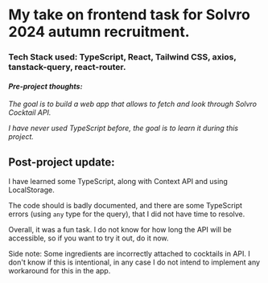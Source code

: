 # My take on frontend task for Solvro 2024 autumn recruitment.

### Tech Stack used: TypeScript, React, Tailwind CSS, axios, tanstack-query, react-router.

#### *Pre-project thoughts:*
*The goal is to build a web app that allows to fetch and look through Solvro Cocktail API.*

*I have never used TypeScript before, the goal is to learn it during this project.*

## Post-project update: 
I have learned some TypeScript, along with Context API and using LocalStorage. 

The code should is badly documented, and there are some TypeScript errors (using `any` type for the query), that I did not have time to resolve.

Overall, it was a fun task. I do not know for how long the API will be accessible, so if you want to try it out, do it now.


Side note: Some ingredients are incorrectly attached to cocktails in API. I don't know if this is intentional, in any case I do not intend to implement any workaround for this in the app.
